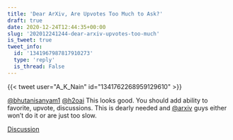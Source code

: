 ```yaml
---
title: 'Dear ArXiv, Are Upvotes Too Much to Ask?'
draft: true
date: 2020-12-24T12:44:35+00:00
slug: '202012241244-dear-arxiv-upvotes-too-much'
is_tweet: true
tweet_info:
  id: '1341967987817910273'
  type: 'reply'
  is_thread: False
---
```




{{< tweet user="A_K_Nain" id="1341762268959129610" >}}

[@bhutanisanyam1](https://x.com/bhutanisanyam1) [@h2oai](https://x.com/h2oai) This looks good. You should add ability to favorite, upvote, discussions. This is dearly needed and [@arxiv](https://x.com/arxiv) guys either won’t do it or are just too slow.

[Discussion](https://x.com/sytelus/status/1341967987817910273)
